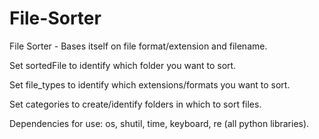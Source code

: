 # File-Sorter
File Sorter - Bases itself on file format/extension and filename.

Set sortedFile to identify which folder you want to sort.

Set file_types to identify which extensions/formats you want to sort.

Set categories to create/identify folders in which to sort files.

Dependencies for use: os, shutil, time, keyboard, re (all python libraries).

